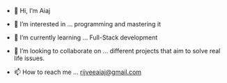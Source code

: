 - 👋 Hi, I’m Aiaj
- 👀 I’m interested in ... programming and mastering it 
- 🌱 I’m currently learning ... Full-Stack development
- 💞️ I’m looking to collaborate on ... different projects that aim to solve real life issues.

- 📫 How to reach me ... rijveeaiaj@gmail.com

<!---
Aiaj-stacks/Aiaj-stacks is a ✨ special ✨ repository because its `README.md` (this file) appears on your GitHub profile.
You can click the Preview link to take a look at your changes.
--->
